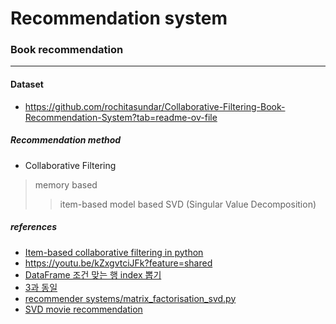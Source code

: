 # Recommendation system


### Book recommendation
---

#### Dataset
- <https://github.com/rochitasundar/Collaborative-Filtering-Book-Recommendation-System?tab=readme-ov-file>

##### Recommendation method
- Collaborative Filtering
> memory based
>> item-based
> model based
>> SVD (Singular Value Decomposition)

##### references
- [Item-based collaborative filtering in python](https://towardsdatascience.com/item-based-collaborative-filtering-in-python-91f747200fab)
- <https://youtu.be/kZxgvtciJFk?feature=shared> 
- [DataFrame 조건 맞는 행 index 뽑기](https://selfimprove39.tistory.com/entry/python-%EB%8D%B0%EC%9D%B4%ED%84%B0%ED%94%84%EB%A0%88%EC%9E%84-%EC%A1%B0%EA%B1%B4%EC%97%90-%EB%A7%9E%EB%8A%94-%ED%96%89-index-%EB%BD%91%EC%95%84%EC%98%A4%EA%B8%B0)
- [3과 동일](https://www.dinolabs.ai/96)
- [recommender systems/matrix_factorisation_svd.py](https://github.com/nikitaa30/Recommender-Systems/blob/master/matrix_factorisation_svd.py)
- [SVD movie recommendation](https://github.com/HeegyuKim/RecSys-MovieLens100k/blob/main/notebooks/SVD.ipynb)

